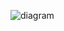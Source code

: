 ![diagram](https://github.com/cxx5208/NER_Finetuned/assets/76988460/2aaa5496-c70d-406e-a076-abdc2b25b1f2)
